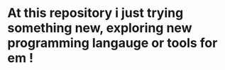 # At this repository i just trying something new, exploring new programming langauge or tools for em !
